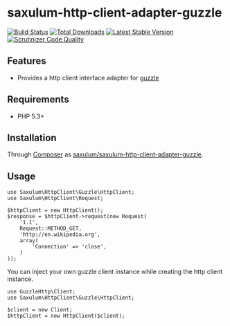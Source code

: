 # saxulum-http-client-adapter-guzzle

[![Build Status](https://api.travis-ci.org/saxulum/saxulum-http-client-adapter-guzzle.png?branch=master)](https://travis-ci.org/saxulum/saxulum-http-client-adapter-guzzle)
[![Total Downloads](https://poser.pugx.org/saxulum/saxulum-http-client-adapter-guzzle/downloads.png)](https://packagist.org/packages/saxulum/saxulum-http-client-adapter-guzzle)
[![Latest Stable Version](https://poser.pugx.org/saxulum/saxulum-http-client-adapter-guzzle/v/stable.png)](https://packagist.org/packages/saxulum/saxulum-http-client-adapter-guzzle)
[![Scrutinizer Code Quality](https://scrutinizer-ci.com/g/saxulum/saxulum-http-client-adapter-guzzle/badges/quality-score.png?b=master)](https://scrutinizer-ci.com/g/saxulum/saxulum-http-client-adapter-guzzle/?branch=master)

## Features

 * Provides a http client interface adapter for [guzzle][1]

## Requirements

 * PHP 5.3+

## Installation

Through [Composer](http://getcomposer.org) as [saxulum/saxulum-http-client-adapter-guzzle][2].

## Usage

``` {.php}
use Saxulum\HttpClient\Guzzle\HttpClient;
use Saxulum\HttpClient\Request;

$httpClient = new HttpClient();
$response = $httpClient->request(new Request(
    '1.1',
    Request::METHOD_GET,
    'http://en.wikipedia.org',
    array(
        'Connection' => 'close',
    )
));
```

You can inject your own guzzle client instance while creating the http client instance.

``` {.php}
use GuzzleHttp\Client;
use Saxulum\HttpClient\Guzzle\HttpClient;

$client = new Client;
$httpClient = new HttpClient($client);
```

[1]: https://packagist.org/packages/guzzlehttp/guzzle
[2]: https://packagist.org/packages/saxulum/saxulum-http-client-adapter-guzzle